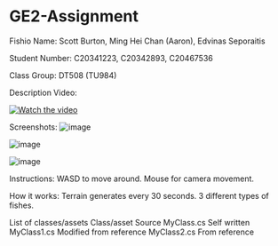 # GE2-Assignment

Fishio
Name: Scott Burton, Ming Hei Chan (Aaron), Edvinas Seporaitis

Student Number: C20341223, C20342893, C20467536

Class Group: DT508 (TU984)

Description
Video:


[![Watch the video](https://i.imgur.com/vKb2F1B.png)](https://youtu.be/lbrd0m5CwpM)

Screenshots:
![image](https://cdn.discordapp.com/attachments/1080478030247497838/1103074293035843696/image.png)

![image](https://cdn.discordapp.com/attachments/1080478030247497838/1103074293035843696/image.png)

![image](https://cdn.discordapp.com/attachments/1080478030247497838/1103074428839022642/image.png)

Instructions:
WASD to move around.
Mouse for camera movement.

How it works:
Terrain generates every 30 seconds.
3 different types of fishes.


List of classes/assets
Class/asset	Source
MyClass.cs	Self written
MyClass1.cs	Modified from reference
MyClass2.cs	From reference
